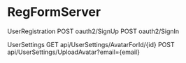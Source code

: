 RegFormServer
=============

UserRegistration
POST oauth2/SignUp
POST oauth2/SignIn	

UserSettings
GET api/UserSettings/AvatarForId/{id}
POST api/UserSettings/UploadAvatar?email={email}